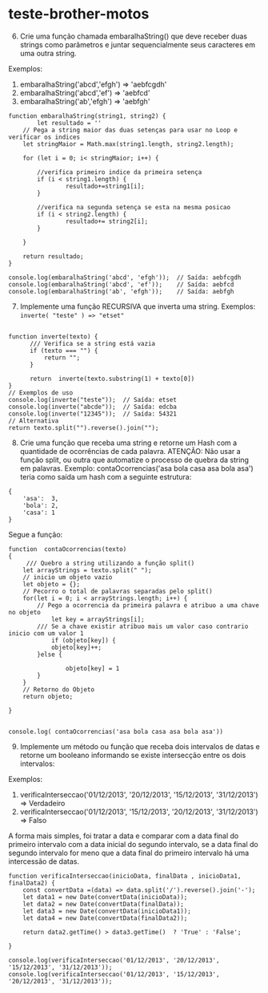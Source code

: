# teste-brother-motos
06. Crie uma função chamada embaralhaString() que deve receber duas strings como parâmetros e juntar sequencialmente seus caracteres em uma outra string.
  
Exemplos: 
 1. embaralhaString('abcd','efgh')	=> 'aebfcgdh'
 2. embaralhaString('abcd','ef') 	=> 'aebfcd'
 3. embaralhaString('ab','efgh') 	=> 'aebfgh'

```
function embaralhaString(string1, string2) {
		let resultado = ''
    // Pega a string maior das duas setenças para usar no Loop e verificar os indices
    let stringMaior = Math.max(string1.length, string2.length);
    
    for (let i = 0; i< stringMaior; i++) {
    		
        //verifica primeiro indice da primeira setença
        if (i < string1.length) {
        		resultado+=string1[i];
        }
        
        //verifica na segunda setença se esta na mesma posicao
        if (i < string2.length) {
        		resultado+= string2[i];
        }
        
    }
    
    return resultado;
}

console.log(embaralhaString('abcd', 'efgh'));  // Saída: aebfcgdh
console.log(embaralhaString('abcd', 'ef'));    // Saída: aebfcd
console.log(embaralhaString('ab', 'efgh'));    // Saída: aebfgh
```
07. Implemente uma função RECURSIVA que inverta uma string.
Exemplos: `inverte( "teste" ) => "etset"`

```

function inverte(texto) {
      /// Verifica se a string está vazia
      if (texto === "") {
          return "";
      }

      return  inverte(texto.substring(1) + texto[0])
}
// Exemplos de uso
console.log(inverte("teste"));  // Saída: etset
console.log(inverte("abcde"));  // Saída: edcba
console.log(inverte("12345"));  // Saída: 54321
// Alternativa
return texto.split("").reverse().join(""); 
```
08. Crie uma função que receba uma string e retorne um Hash com a quantidade de ocorrências de cada palavra. 
ATENÇÃO: Não usar a função split, ou outra que automatize o processo de quebra da string em palavras.
Exemplo: contaOcorrencias('asa bola casa asa bola asa') teria como saída um hash com a seguinte estrutura:
```
{
    'asa':	3,
	'bola':	2,
	'casa':	1
}
```
Segue a função:
```
function  contaOcorrencias(texto)
{
     /// Quebro a string utilizando a função split()
  	let arrayStrings = texto.split(" ");
    // inicio um objeto vazio
    let objeto = {};
    // Pecorro o total de palavras separadas pelo split()
    for(let i = 0; i < arrayStrings.length; i++) {
        // Pego a ocorrencia da primeira palavra e atribuo a uma chave no objeto
    		let key = arrayStrings[i];
        /// Se a chave existir atribuo mais um valor caso contrario inicio com um valor 1
    		if (objeto[key]) {
         	objeto[key]++;
        }else {
            
        		objeto[key] = 1
        }
    }
    // Retorno do Objeto 
    return objeto;
    
}


console.log( contaOcorrencias('asa bola casa asa bola asa'))

```
09. Implemente um método ou função que receba dois intervalos de datas e retorne um booleano informando 
se existe intersecção entre os dois intervalos:

Exemplos:
  1. verificaInterseccao('01/12/2013', '20/12/2013', '15/12/2013', '31/12/2013')  => Verdadeiro
  2. verificaInterseccao('01/12/2013', '15/12/2013', '20/12/2013', '31/12/2013')  => Falso

A forma mais simples, foi tratar a data e comparar com a data final do primeiro intervalo com a data inicial do segundo intervalo, 
se a data final do segundo intervalo for meno que a data final do primeiro intervalo há uma intercessão de datas.

```
function verificaInterseccao(inicioData, finalData , inicioData1, finalData2) {
    const convertData =(data) => data.split('/').reverse().join('-');
    let data1 = new Date(convertData(inicioData));
    let data2 = new Date(convertData(finalData));
    let data3 = new Date(convertData(inicioData1));
    let data4 = new Date(convertData(finalData2));

    return data2.getTime() > data3.getTime()  ? 'True' : 'False';

}

console.log(verificaInterseccao('01/12/2013', '20/12/2013', '15/12/2013', '31/12/2013'));
console.log(verificaInterseccao('01/12/2013', '15/12/2013', '20/12/2013', '31/12/2013'));

```
